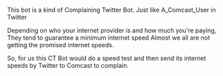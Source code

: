  This bot is a kind of Complaining Twitter Bot.
 Just like A_Comcast_User in Twitter

 Depending on who your internet provider is and how much you're paying,
 They tend to guarantee a minimum internet speed
 Almost we all are not getting the promised internet speeds.

 So, for us this CT Bot would do a speed test and then send its internet speeds by Twitter to Comcast to complain.